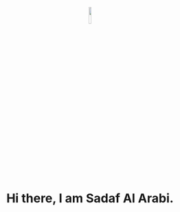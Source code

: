 <html>
<title>Sadaf's CV</title>
<meta charset="UTF-8">
<meta name="viewport" content="width=device-width, initial-scale=1">
<style>

</style>

<body>
<div align="center">
<img src="https://media-exp1.licdn.com/dms/image/C4E03AQHNnUVB7EcPBg/profile-displayphoto-shrink_800_800/0/1652988745540?e=1658966400&v=beta&t=C6ZyqKZAdf9ZUa6zB5uFbHgYxfdIU6uDVqXp1ALCnbo" width="10%" height="auto" border-radius="50%" align="center">
<h1>Hi there, I am Sadaf Al Arabi.</h1>
<br>
<p>

</p>
</div>
</body>
</html>
